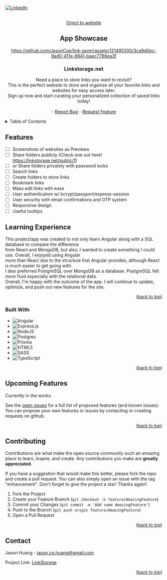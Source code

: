 <!--Template from https://github.com/othneildrew/Best-README-Template -->

<a name="readme-top"></a>

<!-- PROJECT SHIELDS -->

[![LinkedIn][linkedin-shield]][linkedin-url]

<!-- PROJECT LOGO -->
<br />
<div align="center">
<a href="https://linkstorage.net" target="_blank">Direct to website</a>
    
## App Showcase 
https://github.com/JasonCqq/link-saver/assets/121495300/3ca9d0ec-9ad0-411e-9841-baac7796ea3f

<h3 align="center">Linkstorage.net</h3>
    Need a place to store links you want to revisit?
        <br />
    This is the perfect website to store and organize all your favorite links and websites for easy access later. 
        <br />
    Sign up now and start curating your personalized collection of saved links today!
    <br />
    <br />
    -
    <a href="https://github.com/JasonCqq/link-saver/issues/new?labels=bug&template=bug-report---.md">Report Bug</a>
    -
    <a href="https://github.com/JasonCqq/link-saver/issues/new?labels=enhancement&template=feature-request---.md">Request Feature</a>
  </p>
</div>

<!-- TABLE OF CONTENTS -->
<details>
  <summary>Table of Contents</summary>
  <ol>
    <li>
      <a href="#about-the-project">About The Project</a>
      <ul>
        <li><a href="#built-with">Built With</a></li>
      </ul>
    </li>
    <li><a href="#contributing">Contributing</a></li>
    <li><a href="#contact">Contact</a></li>
  </ol>
</details>

## Features

- [ ] Screenshots of websites as Previews
- [ ] Share folders publicly (Check one out here! https://linkstorage.net/public/1)
- [ ] or Share folders privately with password locks
- [ ] Search links
- [ ] Create folders to store links
- [ ] Bookmark links
- [ ] Mass edit links with ease
- [ ] User authentication w/ bcrypt/passport/express-session
- [ ] User security with email confirmations and OTP system
- [ ] Responsive design
- [ ] Useful tooltips

## Learning Experience

This project/app was created to not only learn Angular along with a SQL database to compare the difference
<br />
from React and MongoDB, but also, I wanted to create something I could use. Overall, I enjoyed using Angular
<br />
more than React due to the structure that Angular provides, although React is much easier to get going with.
<br />
I also preferred PostgreSQL over MongoDB as a database. PostgreSQL felt more fluid especially with the relational data.
<br />
Overall, I'm happy with the outcome of the app. I will continue to update, optimize, and push out new features for the site.

<p align="right">(<a href="#readme-top">back to top</a>)</p>

### Built With

- ![Angular](https://img.shields.io/badge/Angular-DD0031?style=for-the-badge&logo=angular&logoColor=white)
- ![Express.js](https://img.shields.io/badge/express.js-%23404d59.svg?style=for-the-badge&logo=express&logoColor=%2361DAFB)
- ![NodeJS](https://img.shields.io/badge/node.js-6DA55F?style=for-the-badge&logo=node.js&logoColor=white)
- ![Postgres](https://img.shields.io/badge/postgres-%23316192.svg?style=for-the-badge&logo=postgresql&logoColor=white)
- ![Prisma](https://img.shields.io/badge/Prisma-3982CE?style=for-the-badge&logo=Prisma&logoColor=white)
- ![HTML5](https://img.shields.io/badge/html5-%23E34F26.svg?style=for-the-badge&logo=html5&logoColor=white)
- ![SASS](https://img.shields.io/badge/SASS-hotpink.svg?style=for-the-badge&logo=SASS&logoColor=white)
- ![TypeScript](https://img.shields.io/badge/typescript-%23007ACC.svg?style=for-the-badge&logo=typescript&logoColor=white)
<p align="right">(<a href="#readme-top">back to top</a>)</p>

<!-- ROADMAP -->

## Upcoming Features

Currently in the works.

See the [open issues](https://github.com/github_username/repo_name/issues) for a full list of proposed features (and known issues).
You can propose your own features or issues by contacting or creating requests on github.

<p align="right">(<a href="#readme-top">back to top</a>)</p>

<!-- CONTRIBUTING -->

## Contributing

Contributions are what make the open source community such an amazing place to learn, inspire, and create. Any contributions you make are **greatly appreciated**.

If you have a suggestion that would make this better, please fork the repo and create a pull request. You can also simply open an issue with the tag "enhancement".
Don't forget to give the project a star! Thanks again!

1. Fork the Project
2. Create your Feature Branch (`git checkout -b feature/AmazingFeature`)
3. Commit your Changes (`git commit -m 'Add some AmazingFeature'`)
4. Push to the Branch (`git push origin feature/AmazingFeature`)
5. Open a Pull Request

<p align="right">(<a href="#readme-top">back to top</a>)</p>

<!-- CONTACT -->

## Contact

Jason Huang - jason.cq.huang@gmail.com

Project Link: [LinkStorage](https://github.com/JasonCqq/link-saver)

<p align="right">(<a href="#readme-top">back to top</a>)</p>

<!-- MARKDOWN LINKS & IMAGES -->

[contributors-shield]: https://img.shields.io/github/contributors/github_username/repo_name.svg?style=for-the-badge
[contributors-url]: https://github.com/JasonCqq/link-saver/graphs/contributors
[stars-shield]: https://img.shields.io/github/stars/github_username/repo_name.svg?style=for-the-badge
[stars-url]: https://github.com/JasonCqq/link-saver/stargazers
[issues-shield]: https://img.shields.io/github/issues/github_username/repo_name.svg?style=for-the-badge
[issues-url]: https://github.com/JasonCqq/link-saver/issues
[linkedin-shield]: https://img.shields.io/badge/-LinkedIn-black.svg?style=for-the-badge&logo=linkedin&colorB=555
[linkedin-url]: https://www.linkedin.com/in/jason-huang-38813324b/
